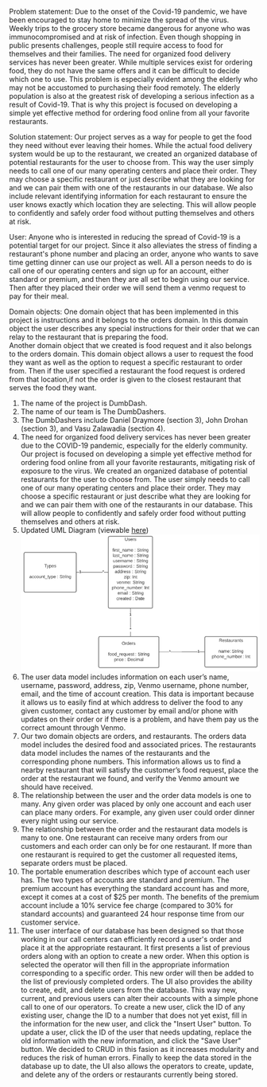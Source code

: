 Problem statement:
	Due to the onset of the Covid-19 pandemic, we have been encouraged to stay home to minimize the spread of the virus.  
  Weekly trips to the grocery store became dangerous for anyone who was immunocompromised and at risk of infection. 
  Even though shopping in public presents challenges, people still require access to food for themselves and their families. 
  The need for organized food delivery services has never been greater. 
  While multiple services exist for ordering food, they do not have the same offers and it can be difficult to decide which one to use. 
  This problem is especially evident among the elderly who may not be accustomed to purchasing their food remotely. 
  The elderly population is also at the greatest risk of developing a serious infection as a result of Covid-19. 
  That is why this project is focused on developing a simple yet effective method for ordering food online from all your favorite restaurants. 

Solution statement:
	Our project serves as a way for people to get the food they need without ever leaving their homes. 
  While the actual food delivery system would be up to the restaurant, we created an organized database of potential restaurants for the user to choose from. 
  This way the user simply needs to call one of our many operating centers and place their order. 
  They may choose a specific restaurant or just describe what they are looking for and we can pair them with one of the restaurants in our database. 
  We also include relevant identifying information for each restaurant to ensure the user knows exactly which location they are selecting. 
  This will allow people to confidently and safely order food without putting themselves and others at risk. 

User:
	Anyone who is interested in reducing the spread of Covid-19 is a potential target for our project. 
  Since it also alleviates the stress of finding a restaurant's phone number and placing an order, anyone who wants to save time getting dinner can use our project as well. 
  All a person needs to do is call one of our operating centers and sign up for an account, either standard or premium, and then they are all set to begin using our service. 
  Then after they placed their order we will send them a venmo request to pay for their meal. 

Domain objects:
	One domain object that has been implemented in this project is instructions and it belongs to the orders domain. 
  In this domain object the user describes any special instructions for their order that we can relay to the restaurant that is preparing the food.  
  Another domain object that we created is food request and it also belongs to the orders domain.
  This domain object allows a user to request the food they want as well as the option to request a specific restaurant to order from.
  Then if the user specified a restaurant the food request is ordered from that location,if not the order is given to the closest restaurant that serves the food they want. 

1. The name of the project is DumbDash.
2. The name of our team is The DumbDashers.
3. The DumbDashers include Daniel Draymore (section 3), John Drohan (section 3), and Vasu Zalawadia (section 4).
4. The need for organized food delivery services has never been greater due to the COVID-19 pandemic, especially for the elderly community. 
  Our project is focused on developing a simple yet effective method for ordering food online from all your favorite restaurants, mitigating risk of exposure to the virus. 
  We created an organized database of potential restaurants for the user to choose from. 
  The user simply needs to call one of our many operating centers and place their order. 
  They may choose a specific restaurant or just describe what they are looking for and we can pair them with one of the restaurants in our database. 
  This will allow people to confidently and safely order food without putting themselves and others at risk.
5. Updated UML Diagram (viewable [here](https://github.com/jdrohan356/DB_Project/blob/main/db_design_final_project_UML.pdf)) ![UML](/UML.png)
6. The user data model includes information on each user’s name, username, password, address, zip, Venmo username, phone number, email, and the time of account creation. 
  This data is important because it allows us to easily find at which address to deliver the food to any given customer, contact any customer by email and/or phone with updates on their order or if there is a problem, and have them pay us the correct amount through Venmo.
7. Our two domain objects are orders, and restaurants. 
  The orders data model includes the desired food and associated prices. 
  The restaurants data model includes the names of the restaurants and the corresponding phone numbers. 
  This information allows us to find a nearby restaurant that will satisfy the customer’s food request, place the order at the restaurant we found, and verify the Venmo amount we should have received.
8. The relationship between the user and the order data models is one to many. 
  Any given order was placed by only one account and each user can place many orders. 
  For example, any given user could order dinner every night using our service.
9. The relationship between the order and the restaurant data models is many to one. 
  One restaurant can receive many orders from our customers and each order can only be for one restaurant. 
  If more than one restaurant is required to get the customer all requested items, separate orders must be placed.
10. The portable enumeration describes which type of account each user has. 
  The two types of accounts are standard and premium. 
  The premium account has everything the standard account has and more, except it comes at a cost of $25 per month. 
  The benefits of the premium account include a 10% service fee charge (compared to 30% for standard accounts) and guaranteed 24 hour response time from our customer service.
11. The user interface of our database has been designed so that those working in our call centers can efficiently record a user's order and place it at the appropriate restaurant.
  It first presents a list of previous orders along with an option to create a new order.
  When this option is selected the operator will then fill in the appropriate information corresponding to a specific order. 
  This new order will then be added to the list of previously completed orders. 
  The UI also provides the ability to create, edit, and delete users from the database. 
  This way new, current, and previous users can alter their accounts with a simple phone call to one of our operators. 
  To create a new user, click the ID of any existing user, change the ID to a number that does not yet exist, fill in the information for the new user, and click the "Insert User" button.
  To update a user, click the ID of the user that needs updating, replace the old information with the new information, and click the "Save User" button.
  We decided to CRUD in this fasion as it increases modularity and reduces the risk of human errors.
  Finally to keep the data stored in the database up to date, the UI also allows the operators to create, update, and delete any of the orders or restaurants currently being stored.
